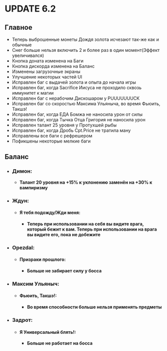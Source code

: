 # UPDATE 6.2

## Главное

* Теперь выброшенные монеты Дождя золота исчезают так-же как и обычные
* Снег больше нельзя включить 2 и более раз в один момент(Эффект увеличивался)
* Кнопка доната изменена на Баги
* Кнопка дискорда изменена на Баланс
* Изменены загрузочные экраны
* Улучшение некоторых частей UI
* Исправлен баг с выдачей золота и опыта до начала игры
* Исправлен баг, когда Sacrifice Иисуса не проходило сквозь иммунитет к магии
* Исправлен баг с нерабочим Дискошаром у PUUUUUUUCK
* Исправлен баг со скоростью Максима Ульяныча, во время Фьюить, Такшэ!
* Исправлен баг, когда ЕДА Бомжа не наносила урон от силы
* Исправлен баг, когда Тычка Отца Григория не наносила урон
* Исправлен талант 25 уровня у Протухшей рыбы
* Исправлен баг, когда Дробь Cpt.Price не тратила ману
* Исправлены все баги с рефрешером
* Пофикшены некоторые мелкие баги

## Баланс

* ### Димон:
  * **Талант 20 уровня на +15% к уклонению заменён на +30% к вампиризму**
    
* ### Ждун:
  
  * #### Я тебя подожду/Жди меня:
    * **Теперь при использовании на себя вы видите врага, который бежит к вам. Теперь при использовании на врага вы видите его, пока не добежите**

* ### Opezdal:
  
  * #### Призраки прошлого:
    * **Больше не забирает силу у босса**
    
* ### Максим Ульяныч:
  
  * #### Фьюить, Такшэ!:
    * **Во время способности больше нельзя применять предметы**
    
* ### Задрот:
  
  * #### Я Универсальный блять!:
    * **Больше не работает на босса**
